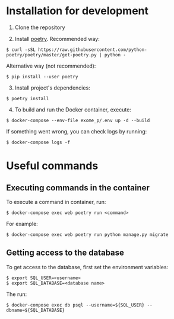 # Installation for development
1. Clone the repository

2. Install [poetry](https://python-poetry.org/). Recommended way:
```console
$ curl -sSL https://raw.githubusercontent.com/python-poetry/poetry/master/get-poetry.py | python -
```
Alternative way (not recommended):
```console
$ pip install --user poetry
```

3. Install project's dependencies:
```console
$ poetry install
```

4. To build and run the Docker container, execute:
```console
$ docker-compose --env-file exome_p/.env up -d --build
```

If something went wrong, you can check logs by running:
```console
$ docker-compose logs -f
```

# Useful commands

## Executing commands in the container
To execute a command in container, run: 
```console
$ docker-compose exec web poetry run <command>
```

For example:
```console
$ docker-compose exec web poetry run python manage.py migrate
```

## Getting access to the database

To get access to the database, first set the environment variables:
```console
$ export SQL_USER=<username>
$ export SQL_DATABASE=<database name> 

``` 
The run:
```console
$ docker-compose exec db psql --username=${SQL_USER} --dbname=${SQL_DATABASE}
```
